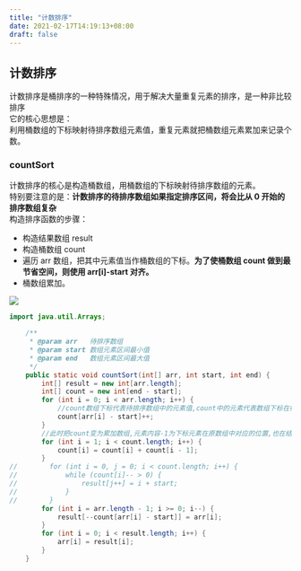 ```yaml
---
title: "计数排序"
date: 2021-02-17T14:19:13+08:00
draft: false
---
```


## 计数排序

计数排序是桶排序的一种特殊情况，用于解决大量重复元素的排序，是一种非比较排序<br>
它的核心思想是：<br>
利用桶数组的下标映射待排序数组元素值，重复元素就把桶数组元素累加来记录个数。

### countSort

计数排序的核心是构造桶数组，用桶数组的下标映射待排序数组的元素。<br>
特别要注意的是：**计数排序的待排序数组如果指定排序区间，将会比从 0 开始的排序数组复杂**<br>
构造排序函数的步骤：<br>

- 构造结果数组 result
- 构造桶数组 count
- 遍历 arr 数组，把其中元素值当作桶数组的下标。**为了使桶数组 count 做到最节省空间，则使用 arr[i]-start 对齐。**
- 桶数组累加。

![](/countsort.png)

```java
import java.util.Arrays;

    /**
     * @param arr   待排序数组
     * @param start 数组元素区间最小值
     * @param end   数组元素区间最大值
     */
    public static void countSort(int[] arr, int start, int end) {
        int[] result = new int[arr.length];
        int[] count = new int[end - start];
        for (int i = 0; i < arr.length; i++) {
            //count数组下标代表待排序数组中的元素值,count中的元素代表数组下标在待排序数组中出现的次数
            count[arr[i] - start]++;
        }
        //此时把count变为累加数组,元素内容-1为下标元素在原数组中对应的位置,也在结果数组中确定了位置,直接放置即可
        for (int i = 1; i < count.length; i++) {
            count[i] = count[i] + count[i - 1];
        }
//        for (int i = 0, j = 0; i < count.length; i++) {
//            while (count[i]-- > 0) {
//                result[j++] = i + start;
//            }
//        }
        for (int i = arr.length - 1; i >= 0; i--) {
            result[--count[arr[i] - start]] = arr[i];
        }
        for (int i = 0; i < result.length; i++) {
            arr[i] = result[i];
        }
    }
```
